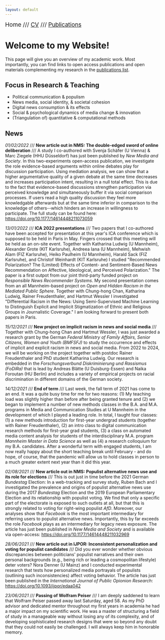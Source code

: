 ```yaml
---
layout: default
---
```


<span style="font-size:14pt">Home /// [CV](./cv.html) /// [Publications](./publications.html)</span>

# Welcome to my Website!

This page will give you an overview of my academic work. Most importantly, you can find links to open access publications and open materials complementing my research in the [publications list](./publications.html).

## Focus in Research & Teaching

* Political communication & populism
* News media, social identity, & societal cohesion
* Digital news consumption & its effects
* Social & psychological dynamics of media change & innovation
* (Triangulation of) quantitative & computational methods

## News

*01/02/2022* /// **New article out in NMS: The double-edged sword of online deliberation** /// A study I co-authored with Svenja Schäfer (U Vienna) & Marc Ziegele (HHU Düsseldorf) has just been published by *New Media and Society*. In this two-experiments open-access publication, we investigate the role evidence-based arguments within online debates play for discussion participation. Using mediation analysis, we can show that a higher argumentative quality of a given debate at the same time decreases and increases participation intent, resulting in a null total effect. This is due to the fact that evidence-based discussions strengthen participation via perceived knowledge and simultaneously buffer it via social comparison processes. If users read a high quality discussion they feel more knowledgable afterwards but at the same time inferior in comparison to the knowledge of others--which hinders an increase in willingness to participate. The full study can be found here: <a href="https://doi.org/10.1177/14614448211073059" target="_blank">https://doi.org/10.1177/14614448211073059</a>

*13/01/2022* /// **ICA 2022 presentations** /// Two papers that I co-authored have been accepted for presentation at this year's ICA conference which is supposed to be held in Paris in May. Fingers crossed that this meeting will be held as an on-site event. Together with Katharina Ludwig (U Mannheim), Alexander Grote (KIT Karlsruhe), Andreea Iana (U Mannheim), Mehwish Alam (FIZ Karlsruhe), Heiko Paulheim (U Mannheim), Harald Sack (FIZ Karlsruhe), and Christof Weinhardt (KIT Karlsruhe) I studied "Recommended Polarization? The (Limited) Effects of Content- and Sentiment-Based News Recommendation on Affective, Ideological, and Perceived Polarization." The paper is a first outpot from our joint third-party funded project on *Responsible News Recommender Systems*. My second presentation comes from an all Mannheim-based project on *Open and Hidden Racism in the Mediated Public Sphere*. Together with Chung-hong Chan, Katharina Ludwig, Rainer Freudenthaler, and Hartmut Wessler I investigated "Differential Racism in the News: Using Semi-Supervised Machine Learning to Distinguish Explicit and Implicit Stigmatization of Ethnic and Religious Groups in Journalistic Coverage." I am looking forward to present both papers in Paris.

*15/12/2021* /// **New project on implicit racism in news and social media** /// Together with Chung-hong Chan and Hartmut Wessler, I was just awarded a research grant by the German *Federal Ministry of Family Affairs, Senior Citizens, Women and Youth (BMFSFJ)* to study the occurrence and effects of implicit and explicit racism in news and social media. From 2022 to 2024, we will be working on the project together with postdoc Rainer Freudenthaler and PhD student Katharina Ludwig. Our research is embedded in the *Forschungsverbund Diskriminierung und Rassismus (FoDiRa)* that is lead by Andreas Blätte (U Duisburg-Essen) and Naika Foroutan (HU Berlin) and includes a variety of empirical projects on racial discrimination in different domains of the German society.

*14/12/2021* /// **End of term** /// Last week, the fall term of 2021 has come to an end. It was a quite busy time for me for two reasons: (1) My teaching load was slightly higher than before after being granted tenure and (2) we began to implement a number of new methods classes in the B.A. and M.A. programs in Media and Communication Studies at U Mannheim in the development of which I played a leading role. In total, I taught four classes: (1) a new methods introduction for first-year undergrad students (together with Rainer Freudenthaler), (2) an intro class to digital communication research methods for first-year grad students, (3) a class on automated media content analysis for students of the interdisciplinary M.A. program *Mannheim Master in Data Science* as well as (4) a research colloquium for my B.A. candidates. After a wonderful term with engaged students, I am now really happy about the short teaching break until February - and do hope, of course, that the pandemic will allow us to hold classes in person to a much greater extent next year than it did this year.

*02/08/2021* /// **New article out in NMS: Populist alternative news use and its role for elections** /// This is out just in time before the 2021 German *Bundestag* Election: In a web-tracking and survey study, Ruben Bach and I investigated the prevalence and origins of populist alternative news use during the 2017 *Bundestag* Election and the 2019 European Parliamentary Election and its relationship with populist voting. We find that only a specific part of the electorate is exposed to such outlets at all, but that this is strongly related to voting for right-wing populist *AfD*. Moreover, our analyses show that *Facebook* is the most important intermediary for referring users to populist alternative news. Importantly, this by far exceeds the role *Facebook* plays as an intermediary for legacy news exposure. The article has just been published in *New Media and Society* and is available via open-access: <a href="https://doi.org/10.1177/14614448211032969" target="_blank">https://doi.org/10.1177/14614448211032969</a>

*28/06/2021* /// **New article out in IJPOR: Inconsistent personalization and voting for populist candidates** /// Did you ever wonder whether obvious discrepancies between politicians' populist narratives and their own personal backgrounds (e.g., being rich or leading a cosmopolitan lifestyle) deter voters? Nora Denner (U Mainz) and I conducted experimental research that tests how personalized media portrayals of populists (outlining such inconsistencies) affect voting behavior. The article has just been published in the *International Journal of Public Opionion Research*: <a href="https://doi.org/10.1093/ijpor/edaa042" target="_blank">https://doi.org/10.1093/ijpor/edaa042</a>

*23/06/2021* /// **Passing of Wolfram Peiser** /// I am deeply saddened to learn that Wolfram Peiser passed away last Saturday, aged 58. As my PhD advisor and dedicated mentor throughout my first years in academia he had a major impact on my scientific work. He was a master of structuring a field of study in a manageable way without losing any of its complexity, and of developing sophisticated research designs that were so beyond any doubt that they could not easily be challenged. I will always keep him in honorable memory.